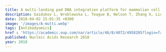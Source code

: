 ```yaml
---
title: A multi-landing pad DNA integration platform for mammalian cell engineering
description: Gaidukov L, Wroblewska L, Teague B, Nelson T, Zhang X, Liu Y, Jagtap K, Mamo S, Tseng W, Lowe A, <strong>Das J</strong>, Bandara K, Baijuraj S, Summers N, Lu T, Zhang L, Weiss R
date: 2018-04-02 15:01:35 +0300
image: '/images/A-multi.webp'
tags: [Antibodyomics]
href : 'https://academic.oup.com/nar/article/46/8/4072/4958205?login=false'
published: Nucleic Acids Research 2018
year: 2018
---
```


